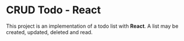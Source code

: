 # CRUD Todo - React

This project is an implementation of a todo list with **React**. A list may be created, updated, deleted and read.
